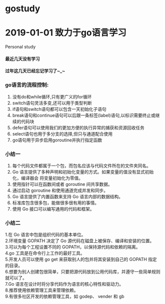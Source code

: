 # gostudy
# 2019-01-01 致力于go语言学习
Personal study
#### 最近几天没有学习
#### 过年这几天已经忘记学习了~_~
### go语言的流程控制:
   1. 没有do和while循环,只有更广义的for循环
   2. switch语句灵活多变,还可以用于类型判断
   3. if语句和switch语句都可以包含一天初始化子语句
   4. break语句和continue语句可以后跟一条标签(label)语句,以标识需要终止或继续的代码块
   5. defer语句可以使用我们的更加方便的执行异常的捕获和资源回收任务
   6. select语句也用于多分支的选择,但只与通道配合使用
   7. go语句用于异步启用goroutine并执行指定函数
### 小结一
   1. 每个代码文件都属于一个包，而包名应该与代码文件所在的文件夹同名。
   2. Go 语言提供了多种声明和初始化变量的方式。如果变量的值没有显式初始化，编译器会
      将变量初始化为零值。
   3. 使用指针可以在函数间或者 goroutine 间共享数据。
   4. 通过启动 goroutine 和使用通道完成并发和同步。
   5. Go 语言提供了内置函数来支持 Go 语言内部的数据结构。
   6. 标准库包含很多包，能做很多很有用的事情。
   7. 使用 Go 接口可以编写通用的代码和框架。
### 小结二
   1.在 Go 语言中包是组织代码的基本单位。      
   2.环境变量 GOPATH 决定了 Go 源代码在磁盘上被保存、编译和安装的位置。   
   3.可以为每个工程设置不同的 GOPATH，以保持源代码和依赖的隔离。   
   4.go 工具是在命令行上工作的最好工具。   
   5.开发人员可以使用 go get 来获取别人的包并将其安装到自己的 GOPATH 指定的目录。   
   6.想要为别人创建包很简单，只要把源代码放到公用代码库，并遵守一些简单规则就可以了。   
   7.Go 语言在设计时将分享代码作为语言的核心特性和驱动力。   
   8.推荐使用依赖管理工具来管理依赖。   
   9.有很多社区开发的依赖管理工具，如 godep、 vender 和 gb